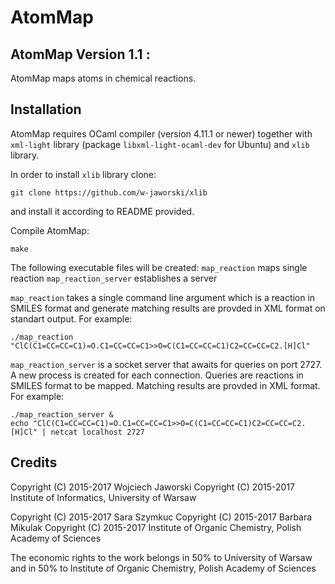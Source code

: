 # AtomMap

AtomMap Version 1.1 :
---------------------

AtomMap maps atoms in chemical reactions.

Installation
------------

AtomMap requires OCaml compiler (version 4.11.1 or newer) together with ``xml-light`` library
(package ``libxml-light-ocaml-dev`` for Ubuntu) and ``xlib`` library.

In order to install ``xlib`` library clone:

    git clone https://github.com/w-jaworski/xlib

and install it according to README provided.

Compile AtomMap:

    make

The following executable files will be created:
``map_reaction`` maps single reaction
``map_reaction_server`` establishes a server 

``map_reaction`` takes a single command line argument which is a reaction in SMILES format
and generate matching results are provded in XML format on standart output. For example:

    ./map_reaction "ClC(C1=CC=CC=C1)=O.C1=CC=CC=C1>>O=C(C1=CC=CC=C1)C2=CC=CC=C2.[H]Cl"

``map_reaction_server`` is a socket server that awaits for queries on port 2727.
A new process is created for each connection.
Queries are reactions in SMILES format to be mapped.
Matching results are provded in XML format. For example:

    ./map_reaction_server &
    echo "ClC(C1=CC=CC=C1)=O.C1=CC=CC=C1>>O=C(C1=CC=CC=C1)C2=CC=CC=C2.[H]Cl" | netcat localhost 2727

Credits
-------

Copyright (C) 2015-2017 Wojciech Jaworski <wjaworski atSPAMfree mimuw dot edu dot pl>
Copyright (C) 2015-2017 Institute of Informatics, University of Warsaw 

Copyright (C) 2015-2017 Sara Szymkuc <saraszymkuc atSPAMfree gmail dot com>
Copyright (C) 2015-2017 Barbara Mikulak <basia dot mikulak atSPAMfree gmail dot com>
Copyright (C) 2015-2017 Institute of Organic Chemistry, Polish Academy of Sciences

The economic rights to the work belongs in 50% to University of Warsaw and
in 50% to Institute of Organic Chemistry, Polish Academy of Sciences
